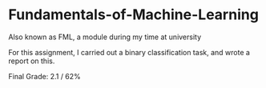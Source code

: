 # Fundamentals-of-Machine-Learning
Also known as FML, a module during my time at university

For this assignment, I carried out a binary classification task, and wrote a report on this.

Final Grade: 2.1 / 62%
